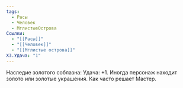 ```yaml
---
tags:
  - Расы
  - Человек
  - МглистыеОстрова
Ссылки:
  - "[[Расы]]"
  - "[[Человек]]"
  - "[[Мглистые острова]]"
ХЗ.Удача: "1"
---
```

Наследие золотого соблазна:
Удача: +1.
Иногда персонаж находит золото или золотые украшения.
Как часто решает Мастер. 










